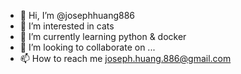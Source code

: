 - 👋 Hi, I’m @josephhuang886
- 👀 I’m interested in cats
- 🌱 I’m currently learning python & docker
- 💞️ I’m looking to collaborate on ...
- 📫 How to reach me joseph.huang.886@gmail.com

<!---
josephhuang886/josephhuang886 is a ✨ special ✨ repository because its `README.md` (this file) appears on your GitHub profile.
You can click the Preview link to take a look at your changes.
--->
